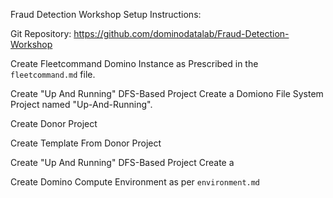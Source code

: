 Fraud Detection Workshop Setup Instructions:


Git Repository: https://github.com/dominodatalab/Fraud-Detection-Workshop



Create Fleetcommand Domino Instance as Prescribed in the `fleetcommand.md` file.

Create "Up And Running" DFS-Based Project
Create a Domiono File System Project named "Up-And-Running".



Create Donor Project

Create Template From Donor Project

Create "Up And Running" DFS-Based Project
Create a 


Create Domino Compute Environment as per `environment.md`

